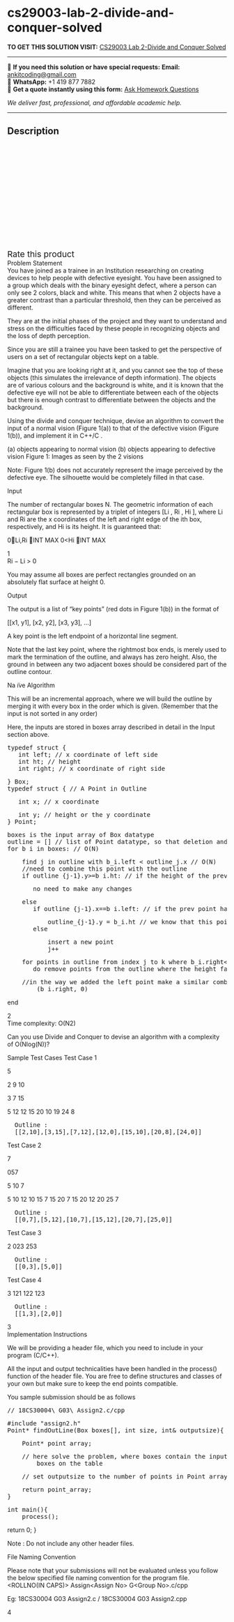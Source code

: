# cs29003-lab-2-divide-and-conquer-solved
**TO GET THIS SOLUTION VISIT:** [CS29003 Lab 2-Divide and Conquer Solved](https://www.ankitcodinghub.com/product/cs29003-lab-2-divide-and-conquer-solved/)


---

📩 **If you need this solution or have special requests:** **Email:** ankitcoding@gmail.com  
📱 **WhatsApp:** +1 419 877 7882  
📄 **Get a quote instantly using this form:** [Ask Homework Questions](https://www.ankitcodinghub.com/services/ask-homework-questions/)

*We deliver fast, professional, and affordable academic help.*

---

<h2>Description</h2>



<div class="kk-star-ratings kksr-auto kksr-align-center kksr-valign-top" data-payload="{&quot;align&quot;:&quot;center&quot;,&quot;id&quot;:&quot;92896&quot;,&quot;slug&quot;:&quot;default&quot;,&quot;valign&quot;:&quot;top&quot;,&quot;ignore&quot;:&quot;&quot;,&quot;reference&quot;:&quot;auto&quot;,&quot;class&quot;:&quot;&quot;,&quot;count&quot;:&quot;0&quot;,&quot;legendonly&quot;:&quot;&quot;,&quot;readonly&quot;:&quot;&quot;,&quot;score&quot;:&quot;0&quot;,&quot;starsonly&quot;:&quot;&quot;,&quot;best&quot;:&quot;5&quot;,&quot;gap&quot;:&quot;4&quot;,&quot;greet&quot;:&quot;Rate this product&quot;,&quot;legend&quot;:&quot;0\/5 - (0 votes)&quot;,&quot;size&quot;:&quot;24&quot;,&quot;title&quot;:&quot;CS29003 Lab 2-Divide and Conquer Solved&quot;,&quot;width&quot;:&quot;0&quot;,&quot;_legend&quot;:&quot;{score}\/{best} - ({count} {votes})&quot;,&quot;font_factor&quot;:&quot;1.25&quot;}">

<div class="kksr-stars">

<div class="kksr-stars-inactive">
            <div class="kksr-star" data-star="1" style="padding-right: 4px">


<div class="kksr-icon" style="width: 24px; height: 24px;"></div>
        </div>
            <div class="kksr-star" data-star="2" style="padding-right: 4px">


<div class="kksr-icon" style="width: 24px; height: 24px;"></div>
        </div>
            <div class="kksr-star" data-star="3" style="padding-right: 4px">


<div class="kksr-icon" style="width: 24px; height: 24px;"></div>
        </div>
            <div class="kksr-star" data-star="4" style="padding-right: 4px">


<div class="kksr-icon" style="width: 24px; height: 24px;"></div>
        </div>
            <div class="kksr-star" data-star="5" style="padding-right: 4px">


<div class="kksr-icon" style="width: 24px; height: 24px;"></div>
        </div>
    </div>

<div class="kksr-stars-active" style="width: 0px;">
            <div class="kksr-star" style="padding-right: 4px">


<div class="kksr-icon" style="width: 24px; height: 24px;"></div>
        </div>
            <div class="kksr-star" style="padding-right: 4px">


<div class="kksr-icon" style="width: 24px; height: 24px;"></div>
        </div>
            <div class="kksr-star" style="padding-right: 4px">


<div class="kksr-icon" style="width: 24px; height: 24px;"></div>
        </div>
            <div class="kksr-star" style="padding-right: 4px">


<div class="kksr-icon" style="width: 24px; height: 24px;"></div>
        </div>
            <div class="kksr-star" style="padding-right: 4px">


<div class="kksr-icon" style="width: 24px; height: 24px;"></div>
        </div>
    </div>
</div>


<div class="kksr-legend" style="font-size: 19.2px;">
            <span class="kksr-muted">Rate this product</span>
    </div>
    </div>
<div class="page" title="Page 1">
<div class="layoutArea">
<div class="column"></div>
</div>
<div class="layoutArea">
<div class="column">
Problem Statement

</div>
</div>
<div class="layoutArea">
<div class="column">
You have joined as a trainee in an Institution researching on creating devices to help people with defective eyesight. You have been assigned to a group which deals with the binary eyesight defect, where a person can only see 2 colors, black and white. This means that when 2 objects have a greater contrast than a particular threshold, then they can be perceived as different.

They are at the initial phases of the project and they want to understand and stress on the difficulties faced by these people in recognizing objects and the loss of depth perception.

Since you are still a trainee you have been tasked to get the perspective of users on a set of rectangular objects kept on a table.

Imagine that you are looking right at it, and you cannot see the top of these objects (this simulates the irrelevance of depth information). The objects are of various colours and the background is white, and it is known that the defective eye will not be able to differentiate between each of the objects but there is enough contrast to differentiate between the objects and the background.

Using the divide and conquer technique, devise an algorithm to convert the input of a normal vision (Figure 1(a)) to that of the defective vision (Figure 1(b)), and implement it in C++/C .

(a) objects appearing to normal vision (b) objects appearing to defective vision Figure 1: Images as seen by the 2 visions

Note: Figure 1(b) does not accurately represent the image perceived by the defective eye. The silhouette would be completely filled in that case.

Input

The number of rectangular boxes N. The geometric information of each rectangular box is represented by a triplet of integers [Li , Ri , Hi ], where Li and Ri are the x coordinates of the left and right edge of the ith box, respectively, and Hi is its height. It is guaranteed that:

0􏰀Li,Ri 􏰀INT MAX 0&lt;Hi 􏰀INT MAX

</div>
</div>
<div class="layoutArea">
<div class="column">
1

</div>
</div>
</div>
<div class="page" title="Page 2">
<div class="layoutArea">
<div class="column">
Ri − Li &gt; 0

You may assume all boxes are perfect rectangles grounded on an absolutely flat surface at height 0.

Output

The output is a list of “key points” (red dots in Figure 1(b)) in the format of

[[x1, y1], [x2, y2], [x3, y3], …]

A key point is the left endpoint of a horizontal line segment.

Note that the last key point, where the rightmost box ends, is merely used to mark the termination of the outline, and always has zero height. Also, the ground in between any two adjacent boxes should be considered part of the outline contour.

Na ̈ıve Algorithm

This will be an incremental approach, where we will build the outline by merging it with every box in the order which is given. (Remember that the input is not sorted in any order)

Here, the inputs are stored in boxes array described in detail in the Input section above.

<pre>typedef struct {
   int left; // x coordinate of left side
   int ht; // height
   int right; // x coordinate of right side
</pre>
<pre>} Box;
typedef struct { // A Point in Outline
</pre>
<pre>   int x; // x coordinate
</pre>
<pre>   int y; // height or the y coordinate
} Point;
</pre>
<pre>boxes is the input array of Box datatype
outline = [] // list of Point datatype, so that deletion and insertion costs O(1)
for b_i in boxes: // O(N)
</pre>
<pre>    find j in outline with b_i.left &lt; outline_j.x // O(N)
    //need to combine this point with the outline
    if outline_{j-1}.y&gt;=b_i.ht: // if the height of the previous point is higher than this
</pre>
<pre>       no need to make any changes
</pre>
<pre>    else
       if outline_{j-1}.x==b_i.left: // if the prev point has the same position
</pre>
<pre>           outline_{j-1}.y = b_i.ht // we know that this point has higher height
       else
</pre>
<pre>           insert a new point
           j++
</pre>
<pre>    for points in outline from index j to k where b_i.right&lt;outline_k.x // O(N)
       do remove points from the outline where the height falls below that of b_i
</pre>
<pre>    //in the way we added the left point make a similar combination on the right point
        (b_i.right, 0)
</pre>
end

</div>
</div>
<div class="layoutArea">
<div class="column">
2

</div>
</div>
</div>
<div class="page" title="Page 3">
<div class="layoutArea">
<div class="column">
Time complexity: O(N2)

Can you use Divide and Conquer to devise an algorithm with a complexity of O(Nlog(N))?

Sample Test Cases Test Case 1

5

2 9 10

3 7 15

5 12 12 15 20 10 19 24 8

<pre>  Outline :
  [[2,10],[3,15],[7,12],[12,0],[15,10],[20,8],[24,0]]
</pre>
Test Case 2

7

057

5 10 7

5 10 12 10 15 7 15 20 7 15 20 12 20 25 7

<pre>  Outline :
  [[0,7],[5,12],[10,7],[15,12],[20,7],[25,0]]
</pre>
Test Case 3

2 023 253

<pre>  Outline :
  [[0,3],[5,0]]
</pre>
Test Case 4

3 121 122 123

<pre>  Outline :
  [[1,3],[2,0]]
</pre>
</div>
</div>
<div class="layoutArea">
<div class="column">
3

</div>
</div>
</div>
<div class="page" title="Page 4">
<div class="layoutArea">
<div class="column">
Implementation Instructions

We will be providing a header file, which you need to include in your program (C/C++).

All the input and output technicalities have been handled in the process() function of the header file. You are free to define structures and classes of your own but make sure to keep the end points compatible.

You sample submission should be as follows

<pre>// 18CS30004\_G03\_Assign2.c/cpp
</pre>
<pre>#include "assign2.h"
Point* findOutLine(Box boxes[], int size, int&amp; outputsize){
</pre>
<pre>    Point* point_array;
</pre>
<pre>    // here solve the problem, where boxes contain the input data and size is the number of
        boxes on the table
</pre>
<pre>    // set outputsize to the number of points in Point array you are yet to return
</pre>
<pre>    return point_array;
}
</pre>
<pre>int main(){
    process();
</pre>
return 0; }

Note : Do not include any other header files.

File Naming Convention

Please note that your submissions will not be evaluated unless you follow the below specified file naming convention for the program file. &lt;ROLLNO(IN CAPS)&gt; Assign&lt;Assign No&gt; G&lt;Group No&gt;.c/cpp

Eg: 18CS30004 G03 Assign2.c / 18CS30004 G03 Assign2.cpp

</div>
</div>
<div class="layoutArea">
<div class="column">
4

</div>
</div>
</div>
